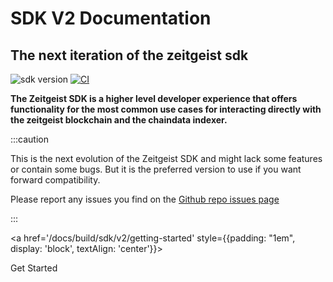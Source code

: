 # SDK V2 Documentation

## The next iteration of the zeitgeist sdk

![sdk version](https://img.shields.io/npm/v/@zeitgeistpm/sdk)
[![CI](https://github.com/zeitgeistpm/sdk-next/actions/workflows/ci.yml/badge.svg)](https://github.com/zeitgeistpm/sdk-next/actions/workflows/ci.yml)

**The Zeitgeist SDK is a higher level developer experience that offers
functionality for the most common use cases for interacting directly with the
zeitgeist blockchain and the chaindata indexer.**

:::caution

This is the next evolution of the Zeitgeist SDK and might lack some features or
contain some bugs. But it is the preferred version to use if you want forward
compatibility.

Please report any issues you find on the
[Github repo issues page](https://github.com/zeitgeistpm/sdk-next/issues)

:::

<a href='/docs/build/sdk/v2/getting-started'
style={{padding: "1em", display: 'block', textAlign: 'center'}}>

  <div style={{ background: "#0001fe", display: "inline-block", padding: "0.8em 1.4em", borderRadius: "8px", color: "white", fontSize: "1.2em", fontWeight: "bold"}}>
    Get Started
  </div>
</a>
